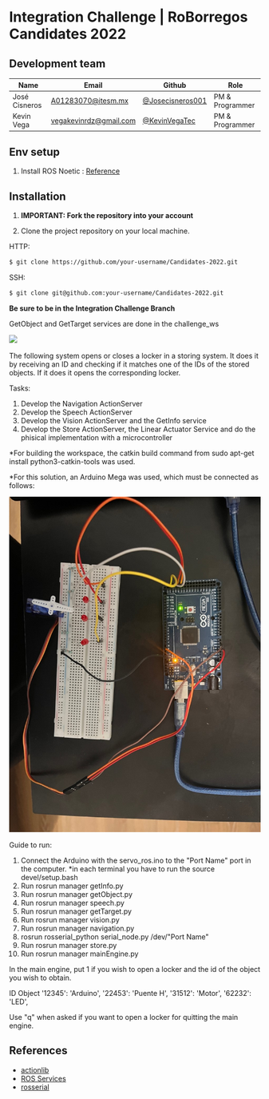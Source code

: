 # Integration Challenge | RoBorregos Candidates 2022

## Development team

| Name                    | Email                                                               | Github                                                       | Role      |
| ----------------------- | ------------------------------------------------------------------- | ------------------------------------------------------------ | --------- |
| José Cisneros | [A01283070@itesm.mx](mailto:A01283070@itesm.mx) | [@Josecisneros001](https://github.com/Josecisneros001) | PM & Programmer |
| Kevin Vega | [vegakevinrdz@gmail.com](mailto:vegakevinrdz@gmai.com) | [@KevinVegaTec](https://github.com/KevinVegaTec)   | PM & Programmer  |


## Env setup
1. Install ROS Noetic : [Reference](http://wiki.ros.org/noetic/Installation/Ubuntu)

## Installation

1. **IMPORTANT: Fork the repository into your account**

2. Clone the project repository on your local machine.

HTTP:
``` bash
$ git clone https://github.com/your-username/Candidates-2022.git
```

SSH:
``` bash 
$ git clone git@github.com:your-username/Candidates-2022.git
```
**Be sure to be in the Integration Challenge Branch**

GetObject and GetTarget services are done in the challenge_ws

<img src='Reto Integracion CD2022.jpg' width="1000"/>

The following system opens or closes a locker in a storing system. It does it by receiving an ID and checking if it matches one of the IDs of the stored objects. If it does it opens the corresponding locker.

Tasks:
1. Develop the Navigation ActionServer
2. Develop the Speech ActionServer
3. Develop the Vision ActionServer and the GetInfo service
4. Develop the Store ActionServer, the Linear Actuator Service and do the phisical implementation with a microcontroller

*For building the workspace, the catkin build command from sudo apt-get install python3-catkin-tools was used.

*For this solution, an Arduino Mega was used, which must be connected as follows:

<img src='circuit.jpg' width="1000"/>

Guide to run:
1. Connect the Arduino with the servo_ros.ino to the "Port Name" port in the computer.
*in each terminal you have to run the source devel/setup.bash
2. Run rosrun manager getInfo.py
3. Run rosrun manager getObject.py
4. Run rosrun manager speech.py
5. Run rosrun manager getTarget.py
6. Run rosrun manager vision.py
7. Run rosrun manager navigation.py
8. rosrun rosserial_python serial_node.py /dev/"Port Name"
9. Run rosrun manager store.py
10. Run rosrun manager mainEngine.py

In the main engine, put 1 if you wish to open a locker and the id of the object you wish to obtain. 

  ID      Object
'12345': 'Arduino',
'22453': 'Puente H',
'31512': 'Motor',
'62232': 'LED',

Use "q" when asked if you want to open a locker for quitting the main engine.

## References
- [actionlib](http://wiki.ros.org/actionlib)
- [ROS Services](http://wiki.ros.org/Services)
- [rosserial](http://wiki.ros.org/rosserial)



